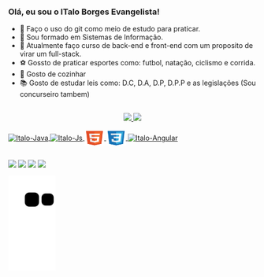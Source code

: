 ### Olá, eu sou o ITalo Borges Evangelista!

- 🔭 Faço o uso do git como meio de estudo para praticar.
- 🔭 Sou formado em Sistemas de Informação.
- 🔭 Atualmente faço curso de back-end e front-end com um proposito de virar um full-stack.
- ⚽ Gossto de praticar esportes como: futbol, natação, ciclismo e corrida.
- 🍕 Gosto de cozinhar
- 📚 Gosto de estudar leis como: D.C, D.A, D.P, D.P.P e as legislações (Sou concurseiro tambem)

##

<div align="center">
  <a href="https://github.com/BorgesItalo">
  <img height="150em" src="https://github-readme-stats.vercel.app/api?username=BorgesItalo&show_icons=true&theme=dark&include_all_commits=true&count_private=true"/>
  <img height="150em" src="https://github-readme-stats.vercel.app/api/top-langs/?username=BorgesItalo&layout=compact&langs_count=7&theme=dark"/>
</div>
  <div style="display: inline_block"><br>
  <img align="center" alt="Italo-Java" height="30" width="40" src="https://cdn.jsdelivr.net/gh/devicons/devicon/icons/java/java-original-wordmark.svg">
  <img align="center" alt="Italo-Js" height="30" width="40" src="https://cdn.jsdelivr.net/gh/devicons/devicon/icons/javascript/javascript-original.svg">
  <img align="center" alt="Italo-HTML" height="30" width="40" src="https://raw.githubusercontent.com/devicons/devicon/master/icons/html5/html5-original.svg">
  <img align="center" alt="Italo-CSS" height="30" width="40" src="https://raw.githubusercontent.com/devicons/devicon/master/icons/css3/css3-original.svg">
  <img align="center" alt="Italo-Angular" height="30" width="40" src="https://cdn.jsdelivr.net/gh/devicons/devicon/icons/angularjs/angularjs-original.svg">
 </div>
  
  ##
  
  <div> 
  <a href="https://instagram.com/_italo.borgess" target="_blank"><img src="https://img.shields.io/badge/-Instagram-%23E4405F?style=for-the-badge&logo=instagram&logoColor=white" target="_blank"></a>
 <a href="https://discord.gg/Evangelista16#6014" target="_blank"><img src="https://img.shields.io/badge/Discord-7289DA?style=for-the-badge&logo=discord&logoColor=white" target="_blank"></a> 
  <a href = "italoborgesevangelista@gmail.com"><img src="https://img.shields.io/badge/-Gmail-%23333?style=for-the-badge&logo=gmail&logoColor=white" target="_blank"></a>
  <a href="https://www.linkedin.com/in/italo-borges-0924aa191" target="_blank"><img src="https://img.shields.io/badge/-LinkedIn-%230077B5?style=for-the-badge&logo=linkedin&logoColor=white" target="_blank"></a> 
 
  ![Snake animation](https://github.com/rafaballerini/rafaballerini/blob/output/github-contribution-grid-snake.svg)
 
</div>
  
  
 
